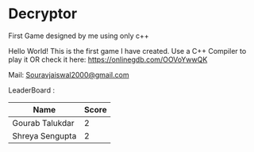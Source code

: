 # Decryptor
First Game designed by me using only c++

Hello World! This is the first game I have created.
Use a C++ Compiler to play it 
OR
check it here: https://onlinegdb.com/OOVoYwwQK


Mail: Souravjaiswal2000@gmail.com

LeaderBoard :

|      Name         | Score |
|-------------------|-------|
|Gourab Talukdar    |   2   |
|Shreya  Sengupta   |   2   |
